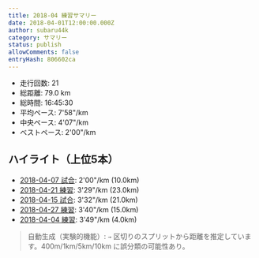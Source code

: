 ```yaml
---
title: 2018-04 練習サマリー
date: 2018-04-01T12:00:00.000Z
author: subaru44k
category: サマリー
status: publish
allowComments: false
entryHash: 806602ca
---
```

- 走行回数: 21
- 総距離: 79.0 km
- 総時間: 16:45:30
- 平均ペース: 7'58"/km
- 中央ペース: 4'07"/km
- ベストペース: 2'00"/km

## ハイライト（上位5本）
- [2018-04-07 試合](/2018-04-07-f4efb85f081cf6e1125ec99d6ae83c07/): 2'00"/km (10.0km)
- [2018-04-21 練習](/2018-04-21-e992ce2d325911d255e303ac07f10479/): 3'29"/km (23.0km)
- [2018-04-15 試合](/2018-04-15-fb0939a00d7d8a51aadc972b633c8c1a/): 3'32"/km (21.0km)
- [2018-04-27 練習](/2018-04-27-b7747827f853c29e8c20352671552292/): 3'40"/km (15.0km)
- [2018-04-04 練習](/2018-04-04-4651167c30067a0621bdf643fefae127/): 3'49"/km (4.0km)

> 自動生成（実験的機能）: `→` 区切りのスプリットから距離を推定しています。400m/1km/5km/10km に誤分類の可能性あり。
